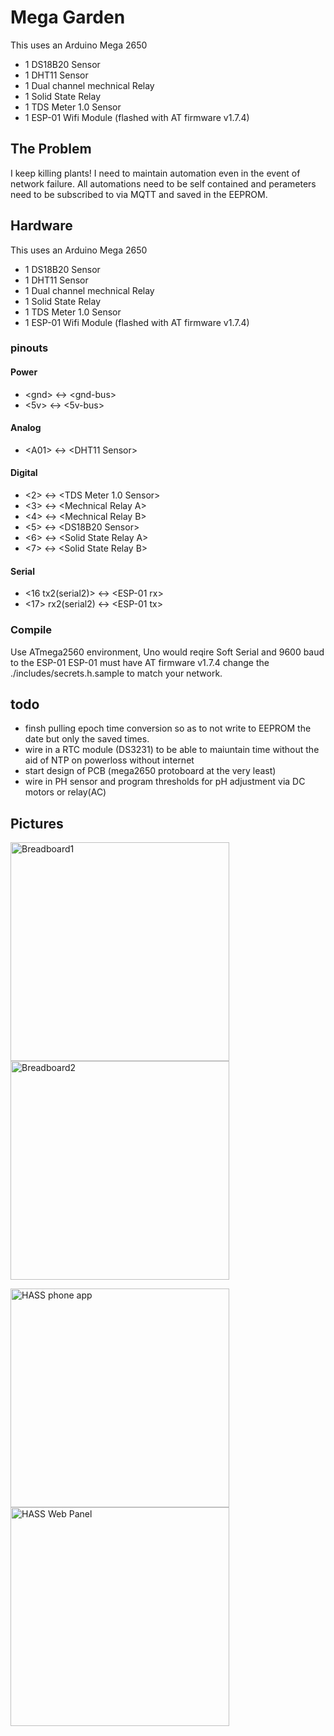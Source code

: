 # Mega Garden

This uses an Arduino Mega 2650
 - 1 DS18B20  Sensor
 - 1 DHT11 Sensor
 - 1 Dual channel mechnical Relay
 - 1 Solid State Relay
 - 1 TDS Meter 1.0 Sensor
 - 1 ESP-01 Wifi Module (flashed with AT firmware v1.7.4)

## The Problem
I keep killing plants! I need to maintain automation even in the event of network failure. All automations need to be self contained and perameters need to be subscribed to via MQTT and saved in the EEPROM.

## Hardware
This uses an Arduino Mega 2650
 - 1 DS18B20 Sensor
 - 1 DHT11 Sensor
 - 1 Dual channel mechnical Relay
 - 1 Solid State Relay
 - 1 TDS Meter 1.0 Sensor
 - 1 ESP-01 Wifi Module (flashed with AT firmware v1.7.4)

### pinouts
#### Power
  - \<gnd\> \<-\> \<gnd-bus\>
  - \<5v\> \<-\> \<5v-bus\><br>
#### Analog
  - \<A01\> \<-\> \<DHT11 Sensor\><br>
#### Digital
  - \<2\> \<-\> \<TDS Meter 1.0 Sensor\>
  - \<3\> \<-\> \<Mechnical Relay A\>
  - \<4\> \<-\> \<Mechnical Relay B\>
  - \<5\> \<-\> \<DS18B20 Sensor\>
  - \<6\> \<-\> \<Solid State Relay A\>
  - \<7\> \<-\> \<Solid State Relay B\><br>
#### Serial
  - \<16 tx2(serial2)\> \<-\> \<ESP-01 rx\>
  - \<17\> rx2(serial2) \<-\> \<ESP-01 tx\><br>

### Compile
Use ATmega2560 environment, Uno would reqire Soft Serial and 9600 baud to the ESP-01
ESP-01 must have AT firmware v1.7.4
change the ./includes/secrets.h.sample to match your network.

## todo
 - finsh pulling epoch time conversion so as to not write to EEPROM the date but only the saved times.
 - wire in a RTC module (DS3231) to be able to maiuntain time without the aid of NTP on powerloss without internet
 - start design of PCB (mega2650 protoboard at the very least)
 - wire in PH sensor and program thresholds for pH adjustment via DC motors or relay(AC)

## Pictures
<p float="left">
  <img src="./images/IMG_20220812_221020_01.jpg" align="top" alt="Breadboard1" width="350">
  <img src="./images/IMG_20220815_171640_01.jpg" align="top" alt="Breadboard2" width="350">
</p>
<p float="left">
  <img src="./images/Screenshot_20220816-222419.png" align="top" alt="HASS phone app" width="350">
  <img src="/images/Screenshot from 2022-08-29 18-51-03.png" align="top" alt="HASS Web Panel" width="350">
</p>
